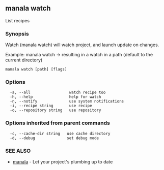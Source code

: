 ## manala watch

List recipes

### Synopsis

Watch (manala watch) will watch project, and launch update on changes.

Example: manala watch -> resulting in a watch in a path (default to the current directory)

```
manala watch [path] [flags]
```

### Options

```
  -a, --all                 watch recipe too
  -h, --help                help for watch
  -n, --notify              use system notifications
  -i, --recipe string       use recipe
  -o, --repository string   use repository
```

### Options inherited from parent commands

```
  -c, --cache-dir string   use cache directory
  -d, --debug              set debug mode
```

### SEE ALSO

* [manala](manala.md)	 - Let your project's plumbing up to date

